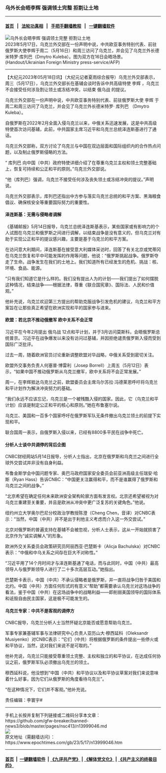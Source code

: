 ### 乌外长会晤李辉 强调领土完整 拒割让土地
------------------------

#### [首页](https://github.com/gfw-breaker/banned-news3/blob/master/README.md) &nbsp;&nbsp;|&nbsp;&nbsp; [法轮功真相](https://github.com/begood0513/basic/blob/master/README.md)  &nbsp;&nbsp;|&nbsp;&nbsp; [手把手翻墙教程](https://github.com/gfw-breaker/guides/wiki)  &nbsp;&nbsp;|&nbsp;&nbsp; [一键翻墙软件](https://github.com/gfw-breaker/nogfw/blob/master/README.md)  



<div><img alt="乌外长会晤李辉 强调领土完整 拒割让土地" class="attachment-djy_600_400 size-djy_600_400 wp-post-image" src="https://i.epochtimes.com/assets/uploads/2023/05/id13999080-000_33FE3LZ-1-600x400.jpg"/>
<div class="caption">
 2023年5月17日，乌克兰外交部在一份声明中说，中共欧亚事务特别代表、前驻俄罗斯大使李辉于周二（5月16日）和周三访问了乌克兰，并会见了乌克兰外长德米特罗‧库列巴（Dmytro Kuleba）。图为双方在16日会晤场景。(Handout/Ukrainian Foreign Ministry press-service/AFP)
</div></div><hr/>


<div><p>
 【大纪元2023年05月18日讯】（大纪元记者夏雨综合报导）乌克兰外交部表示，周三（5月17日），乌克兰外交部长在基辅会谈时告诉中共高级特使
 <ok href="https://www.epochtimes.com/gb/tag/%E6%9D%8E%E8%BE%89.html">
  李辉
 </ok>
 ，乌克兰不会接受任何涉及割让领土或冻结冲突，以结束
 <ok href="https://www.epochtimes.com/gb/tag/%E4%BF%84%E4%B9%8C%E6%88%98.html">
  俄乌战
 </ok>
 的提议。
</p>
<p>
 乌克兰外交部在一份声明中说，中共欧亚事务特别代表、前驻俄罗斯大使
 <ok href="https://www.epochtimes.com/gb/tag/%E6%9D%8E%E8%BE%89.html">
  李辉
 </ok>
 于周二和周三访问了乌克兰，并会见了乌克兰外长德米特罗‧
 <ok href="https://www.epochtimes.com/gb/tag/%E5%BA%93%E5%88%97%E5%B7%B4.html">
  库列巴
 </ok>
 （Dmytro Kuleba）。
</p>
<p>
 自俄罗斯在2022年2月全面入侵乌克兰以来，中俄关系迅速发展，这是中共高级特使首次访问基辅，此前，中共国家主席习近平和乌克兰总统泽连斯基进行了通话。
</p>
<p>
 乌克兰外交部称，双方讨论了乌克兰与中国在双边层面和国际组织内的合作热点问题，以及制止俄罗斯侵略的方法。
</p>
<p>
 “
 <ok href="https://www.epochtimes.com/gb/tag/%E5%BA%93%E5%88%97%E5%B7%B4.html">
  库列巴
 </ok>
 向中国（中共）政府特使详细介绍了在尊重乌克兰主权和领土完整基础上，恢复可持续和公正和平的原则。”乌克兰外交部说。
</p>
<p>
 “他（库列巴）强调，乌克兰不接受任何涉及丧失领土或冻结冲突的提议。”声明说。
</p>
<p>
 乌克兰外交部表示，库列巴还指出中方参与落实乌克兰总统的和平方案、黑海粮食倡议、确保核安全等重要国际努力的重要性。
</p>
<h4>
 泽连斯基：无需与侵略者调解
</h4>
<p>
 《基辅邮报》5月14日报导，乌克兰总统泽连斯基表示，某些国家或有影响力的个人试图在乌克兰和俄罗斯之间进行调解，以结束战争是没有意义的，但乌克兰对有助于实现公正和平的提议感兴趣，主要是基于乌克兰的和平方案。
</p>
<p>
 在访问意大利期间，泽连斯基在接受意大利媒体采访时，回答了有关北京或梵蒂冈在乌克兰恢复和平中可能发挥的作用等问题，他说：“俄罗斯挑起战争。俄罗斯夺走了生命。战争发生在我们的土地上。我们知道所有已经发生的危机、挑战：核、环境、食品、能源。
</p>
<p>
 “只有我们知道它是什么样的。我们没有提出人为的计划——我们提出了如何摆脱这种情况，结束战争——根据法律，尊重《联合国宪章》、国际法、人民和价值观。”
</p>
<p>
 他补充说，乌克兰欢迎第三方提出的帮助克服战争引发危机的建议，乌克兰和平方案旨在让那些真正希望在欧洲实现和平的国家参与进来。
</p>
<h4>
 欧盟：若北京不推动俄撤军 欧中关系不会正常
</h4>
<p>
 习近平在今年2月提出
 <ok href="https://www.epochtimes.com/gb/tag/%E4%BF%84%E4%B9%8C%E6%88%98.html">
  俄乌战
 </ok>
 12点和平计划，并于3月访问莫斯科，会晤俄罗斯总统普京。习近平在战争爆发以来没有访问过基辅，并因拒绝谴责俄罗斯入侵而受到国际广泛批评。
</p>
<p>
 过去一周，随着欧洲官员讨论重新调整欧盟对华战略，中俄关系受到密切关注。
</p>
<p>
 欧盟外交事务负责人何塞普‧博雷利（Josep Borrell）上周五（5月12日）表示，“如果中国不推动俄罗斯从乌克兰撤军，欧中关系将不会正常发展。”
</p>
<p>
 周一，在李辉抵达乌克兰之前，欧盟委员会主席乌尔苏拉‧冯德莱恩呼吁将乌克兰和平计划作为解决冲突努力的基础。
</p>
<p>
 “我们永远不应该忘记，乌克兰是一个被残酷入侵的国家。因此，它（乌克兰和平计划）应该是制定公正和平的核心和原则。”她在布鲁塞尔说。
</p>
<p>
 乌克兰、美国和一百多个国家呼吁在俄罗斯军队无条件撤出乌克兰领土的前提下实现和平。
</p>
<p>
 联合国周一表示，自俄罗斯入侵以来，已经有8800多平民在战争中死亡。
</p>
<h4>
 分析人士谈中共调停的背后企图
</h4>
<p>
 CNBC财经网站5月14日报导，分析人士指出，北京在俄罗斯和乌克兰之间进行全球外交尝试并非没有自身利益。
</p>
<p>
 布鲁金斯学会中国问题专家、奥巴马政府国家安全委员会前亚洲高级主任瑞安‧哈斯（Ryan Hass）告诉CNBC：“中国更关注赢得和平，而不是谁赢得了俄罗斯和乌克兰之间的战争。”
</p>
<p>
 “北京希望在确定任何未来欧洲安全架构轮廓方面有发言权。北京还希望被视为对乌克兰重建至关重要，并且是欧洲从冲突中更广泛复苏的关键角色。”他说。
</p>
<p>
 纽约州立大学奥尔巴尼分校政治学教授陈澄（Cheng Chen，音译）对CNBC表示：“当然，中国（中共）并不是出于利他主义考虑而介入这一外交尝试。”
</p>
<p>
 北京对俄罗斯的普遍支持在基辅不会被忽视，分析人士表示，这从一开始就损害了北京作为“诚实调解人”的形象。
</p>
<p>
 欧洲外交关系委员会政策研究员阿丽西亚‧巴楚斯卡（Alicja Bachulska）对CNBC表示：“中俄和中乌关系之间存在巨大不对称性。”
</p>
<p>
 “习近平用了14个月时间才与泽连斯基通了电话，而与此同时，中国（中共）最高领导人与俄罗斯领导人进行了二十多次高层互动。”她指出。
</p>
<p>
 巴楚斯卡表示，中国（中共）不承认侵略者是俄罗斯，并一直将战争归咎于美国和北约。中国（中共）方面任何形式的有意义“帮助”都需要承认乌克兰对这场战争的看法，鉴于中国（中共）在这场战争中的战略利益——即削弱美国领导的国际体系和诋毁自由民主国家，这是极不可能发生的。
</p>
<h4>
 乌克兰专家：中共不是客观的调停方
</h4>
<p>
 CNBC报导，乌克兰分析人士当然怀疑北京能否或愿意帮助乌克兰。
</p>
<p>
 军事专家兼基辅军事与法律研究中心负责人亚历山大‧穆西延科（Oleksandr Musiyenko）对CNBC表示：“它们（中共）将根据俄罗斯的条件提出一些停火或和平协议，当然，这对我们来说不是可取的。”
</p>
<p>
 他补充说，乌克兰只能接受尊重领土完整、主权和独立的和平协议，在达成任何协议之前，俄罗斯军队必须撤出乌克兰的领土。
</p>
<p>
 穆西延科说，他没想到“中国（中共）和平协议以及和平协议草案对我们来说意味着什么好事，因为它们从俄罗斯的角度看待乌克兰”。
</p>
<p>
 “在这种情况下，它们并不客观。”他补充说。
</p>
<p>
 责任编辑：李寰宇#
</p>
</div>
<hr/>
手机上长按并复制下列链接或二维码分享本文章：<br/>
https://github.com/gfw-breaker/banned-news3/blob/master/pages/nsc413/n13999046.md <br/>
<a href='https://github.com/gfw-breaker/banned-news3/blob/master/pages/nsc413/n13999046.md'><img src='https://github.com/gfw-breaker/banned-news3/blob/master/pages/nsc413/n13999046.md.png'/></a> <br/>
原文地址（需翻墙访问）：https://www.epochtimes.com/gb/23/5/17/n13999046.htm


------------------------
#### [首页](https://github.com/gfw-breaker/banned-news3/blob/master/README.md) &nbsp;|&nbsp; [一键翻墙软件](https://github.com/gfw-breaker/nogfw/blob/master/README.md) &nbsp;| [《九评共产党》](https://github.com/gfw-breaker/9ping.md/blob/master/README.md#九评之一评共产党是什么) | [《解体党文化》](https://github.com/gfw-breaker/jtdwh.md/blob/master/README.md) | [《共产主义的终极目的》](https://github.com/gfw-breaker/gczydzjmd.md/blob/master/README.md)


<img src='http://gfw-breaker.win/banned-news3/pages/nsc413/n13999046.md' width='0px' height='0px'/>